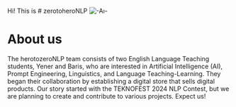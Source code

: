 Hi! This is # zerotoheroNLP
![-Aı-](https://github.com/yeneralacyr/zerotoheroNLP/assets/73491058/f41b06c0-6f39-4336-b814-85847074e861)


About us
=======
The herotozeroNLP team consists of two English Language Teaching students, Yener and Baris, who are interested in Artificial Intelligence (AI), Prompt Engineering, Linguistics, and Language Teaching-Learning. They began their collaboration by establishing a digital store that sells digital products. Our story started with the TEKNOFEST 2024 NLP Contest, but we are planning to create and contribute to various projects. Expect us! 